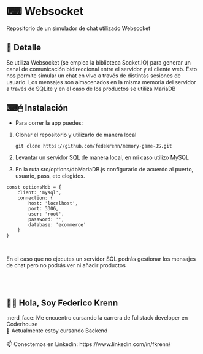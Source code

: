 # ⌨ Websocket

Repositorio de un simulador de chat utilizado Websocket

## 📝 Detalle
Se utiliza Websocket (se emplea la biblioteca Socket.IO) para generar un canal de comunicación bidireccional entre el servidor y el cliente web. Esto nos 
permite simular un chat en vivo a través de distintas sesiones de usuario. Los mensajes son almacenados en la misma memoria del servidor a través de SQLite y 
en el caso de los productos se utiliza MariaDB


## ⌨🖱 Instalación
- Para correr la app puedes:

1. Clonar el repositorio y utilizarlo de manera local

    `git clone https://github.com/fedekrenn/memory-game-JS.git`
    
2. Levantar un servidor SQL de manera local, en mi caso utilizo MySQL

3. En la ruta src/options/dbMariaDB.js configurarlo de acuerdo al puerto, usuario, pass, etc elegidos.

```
const optionsMdb = {
    client: 'mysql',
    connection: {
        host: 'localhost',
        port: 3306,
        user: 'root',
        password: '',
        database: 'ecommerce'
    }
}
```
<br>

En el caso que no ejecutes un servidor SQL podrás gestionar los mensajes de chat pero no podrás ver ni añadir productos

<br>
<br>

<h2> 🙋‍♂️ Hola, Soy Federico Krenn</h2>
:nerd_face: Me encuentro cursando la carrera de fullstack developer en Coderhouse 
<br>
🌱 Actualmente estoy cursando Backend
<br></br>
📫 Conectemos en Linkedin: https://www.linkedin.com/in/fkrenn/
